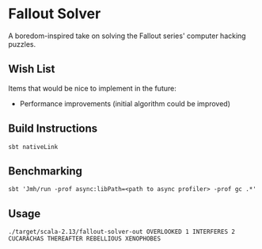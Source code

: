# Fallout Solver

A boredom-inspired take on solving the Fallout series' computer hacking puzzles.

## Wish List

Items that would be nice to implement in the future:

* Performance improvements (initial algorithm could be improved)

## Build Instructions

```
sbt nativeLink
```

## Benchmarking

```
sbt 'Jmh/run -prof async:libPath=<path to async profiler> -prof gc .*'
```

## Usage

```
./target/scala-2.13/fallout-solver-out OVERLOOKED 1 INTERFERES 2 CUCARACHAS THEREAFTER REBELLIOUS XENOPHOBES
```
